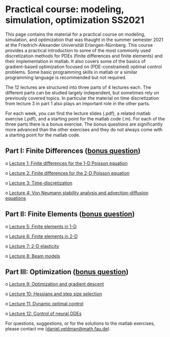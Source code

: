 # Practical course: modeling, simulation, optimization SS2021

This page contains the material for a practical course on modeling, simulation, and optimization that was thaught in
the summer semester 2021 at the Friedrich-Alexander Universität Erlangen-Nürnberg. This course provides a 
practical introduction to some of the most commonly used discretization methods for PDEs (finite differences and 
finite elements) and their implementation in matlab. It also covers some of the basics of gradient-based optimization 
focused on (PDE-constrained) optimal control problems. Some basic programming skills in matlab 
or a similar programming language is recommended but not required. 

The 12 lectures are structured into three parts of 4 lectures each. 
The different parts can be studied largely independent, but sometimes rely on previously covered topics. 
In particular the material on time discretization from lecture 3 in part 1 also plays an important role in the other parts.

For each week, you can find the lecture slides (.pdf), a related matlab exercise (.pdf), and a starting point for the matlab code (.m). 
For each of the three parts there is a bonus exercise. The bonus questions are significantly more advanced than the other 
exercises and they do not always come with a starting point for the matlab code. 

## Part I: Finite Differences ([bonus question](05_part1_bonus))
o	[Lecture 1: Finite differences for the 1-D Poisson equation](01_week1)

o	[Lecture 2: Finite differences for the 2-D Poisson equation](02_week2)

o	[Lecture 3: Time-discretization](03_week3)

o	[Lecture 4: Von Neumann stability analysis and advection-diffusion equations](04_week4)

## Part II: Finite Elements ([bonus question](10_part2_bonus))
o	[Lecture 5: Finite elements in 1-D](06_week5)

o	[Lecture 6: Finite elements in 2-D](07_week6)

o	[Lecture 7: 2-D elasticity](08_week7)

o	[Lecture 8: Beam models](09_week8)

## Part III: Optimization ([bonus question](15_part3_bonus))
o	[Lecture 9: Optimization and gradient descent](11_week9)

o	[Lecture 10: Hessians and step size selection](12_week10)

o	[Lecture 11: Dynamic optimal control](13_week11)

o	[Lecture 12: Control of neural ODEs](14_week12)

For questions, suggestions, or for the solutions to the matlab exercises, please contact me (daniel.veldman@math.fau.de). 
